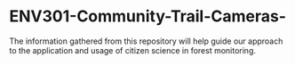 # ENV301-Community-Trail-Cameras-
The information gathered from this repository will help guide our approach to the application and usage of citizen science in forest monitoring.
